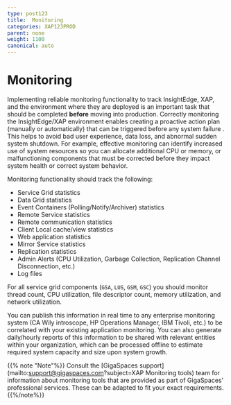 ```yaml
---
type: post123
title:  Monitoring
categories: XAP123PROD
parent: none
weight: 1100
canonical: auto
---
```



# Monitoring

Implementing reliable monitoring functionality to track InsightEdge, XAP, and the environment where they are deployed is an important task that should be completed **before** moving into production. Correctly monitoring the InsightEdge/XAP environment enables creating a proactive action plan (manually or automatically) that can be triggered before any system failure . This helps to avoid bad user experience, data loss, and abnormal sudden system shutdown. For example, effective monitoring can identify increased use of system resources so you can allocate additional CPU or memory, or  malfunctioning components that must be corrected before they impact system health or correct system behavior.

Monitoring functionality should track the following:

- Service Grid statistics 
- Data Grid statistics
- Event Containers (Polling/Notify/Archiver) statistics
- Remote Service statistics
- Remote communication statistics
- Client Local cache/view statistics
- Web application statistics
- Mirror Service statistics
- Replication statistics
- Admin Alerts (CPU Utilization, Garbage Collection, Replication Channel Disconnection, etc.)
- Log files

For all service grid components (`GSA`, `LUS`, `GSM`, `GSC`) you should monitor thread count, CPU utilization, file descriptor count, memory utilization, and network utilization.

You can publish this information in real time to any enterprise monitoring system (CA Wily introscope, HP Operations Manager, IBM Tivoli, etc.) to be correlated with your existing application monitoring. You can also generate daily/hourly reports of this information to be shared with relevant entities within your organization, which can be processed offline to estimate required system capacity and size upon system growth.

{{% note "Note"%}}
Consult the [GigaSpaces support](mailto:support@gigaspaces.com?subject=XAP Monitoring tools) team for information about monitoring tools that are provided as part of GigaSpaces' professional services. These can be adapted to fit your exact requirements. 
{{%/note%}}

